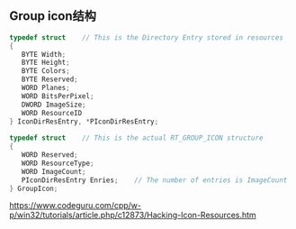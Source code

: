 ## Group icon结构

```c
typedef struct    // This is the Directory Entry stored in resources
{
   BYTE Width;
   BYTE Height;
   BYTE Colors;
   BYTE Reserved;
   WORD Planes;
   WORD BitsPerPixel;
   DWORD ImageSize;
   WORD ResourceID
} IconDirResEntry, *PIconDirResEntry;
 
typedef struct    // This is the actual RT_GROUP_ICON structure
{
   WORD Reserved;
   WORD ResourceType;
   WORD ImageCount;
   PIconDirResEntry Enries;    // The number of entries is ImageCount
} GroupIcon;
```



https://www.codeguru.com/cpp/w-p/win32/tutorials/article.php/c12873/Hacking-Icon-Resources.htm